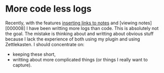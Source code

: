 [000007]: ./000007.md

# More code less logs

Recently, with the features [inserting links to notes][000007] and [viewing
notes][000008] I have been writting more logs than code. This is absolutely not
the goal. The mistake is thinking about and writting about obvious stuff because
I lack the experience of both using my plugin and using Zettlekasten. I should
concentrate on:

- keeping these short,
- writting about more complicated things (or things I really want to capture).
